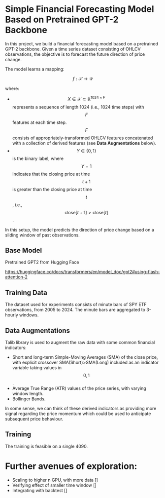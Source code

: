 # Simple Financial Forecasting Model Based on Pretrained GPT-2 Backbone

In this project, we build a financial forecasting model based on a pretrained GPT-2 backbone. Given a time series dataset consisting of OHLCV observations, the objective is to forecast the future direction of price change.

The model learns a mapping:

$$
f: \mathcal{X} \rightarrow \mathcal{Y}
$$

where:

- $$X \in \mathcal{X} \subset \mathbb{R}^{1024 \times F}$$ represents a sequence of length 1024 (i.e., 1024 time steps) with $$F$$ features at each time step. $$F$$ consists of appropriately-transformed OHLCV features concatenated with a collection of derived features (see **Data Augmentations** below).
- $$Y \in \{0, 1\}$$ is the binary label, where $$Y = 1$$ indicates that the closing price at time $$t+1$$ is greater than the closing price at time $$t$$, i.e., $$\text{close}[t+1] > \text{close}[t]$$.

In this setup, the model predicts the direction of price change based on a sliding window of past observations.

## Base Model
Pretrained GPT2 from Hugging Face

https://huggingface.co/docs/transformers/en/model_doc/gpt2#using-flash-attention-2




## Training Data
The dataset used for experiments consists of minute bars of SPY ETF observations, from 2005 to 2024. The minute bars are aggregated to 3-hourly windows.


## Data Augmentations
Talib library is used to augment the raw data with some common financial indicators:
- Short and long-term Simple-Moving Averages (SMA) of the close price, with explicit crossover SMA(Short)>SMA(Long) included as an indicator variable taking values in $$0,1$$.
- Average True Range (ATR) values of the price series, with varying window length.
- Bollinger Bands.

In some sense, we can think of these derived indicators as providing more signal regarding the price momentum which could be used to anticipate subsequent price behaviour.



## Training
The training is feasible on a single 4090.


# Further avenues of exploration:

- Scaling to higher n GPU, with more data                    []
- Verifying effect of smaller time window                    []
- Integrating with backtest                                  []



